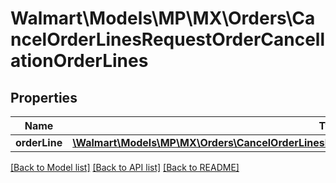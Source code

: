 # Walmart\Models\MP\MX\Orders\CancelOrderLinesRequestOrderCancellationOrderLines

## Properties

Name | Type | Description | Notes
------------ | ------------- | ------------- | -------------
**orderLine** | [**\Walmart\Models\MP\MX\Orders\CancelOrderLinesRequestOrderCancellationOrderLinesOrderLineInner[]**](CancelOrderLinesRequestOrderCancellationOrderLinesOrderLineInner.md) |  | [optional]


[[Back to Model list]](./) [[Back to API list]](../../../../../README.md#supported-apis) [[Back to README]](../../../../../README.md)

